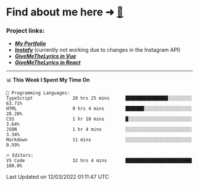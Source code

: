 # Find about me here ➜ [🧑](https://pauabella.dev)

### Project links:
- ***[My Portfolio](https://pauabella.dev)***
- ***[Instafy](https://instafy.me)*** (currently not working due to changes in the Instagram API)
- ***[GiveMeTheLyrics in Vue](https://lyrics.pauabella.dev)***
- ***[GiveMeTheLyrics in React](https://pauabella.dev/GiveMeTheLyrics)***

---
<!--START_SECTION:waka-->
📊 **This Week I Spent My Time On** 

```text
💬 Programming Languages: 
TypeScript               20 hrs 25 mins      ████████████████░░░░░░░░░   63.71% 
HTML                     9 hrs 4 mins        ███████░░░░░░░░░░░░░░░░░░   28.28% 
CSS                      1 hr 10 mins        █░░░░░░░░░░░░░░░░░░░░░░░░   3.64% 
JSON                     1 hr 4 mins         ░░░░░░░░░░░░░░░░░░░░░░░░░   3.34% 
Markdown                 11 mins             ░░░░░░░░░░░░░░░░░░░░░░░░░   0.59%

🔥 Editors: 
VS Code                  32 hrs 4 mins       █████████████████████████   100.0%

```


 Last Updated on 12/03/2022 01:11:47 UTC
<!--END_SECTION:waka-->
